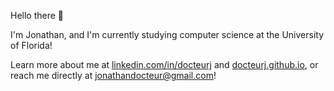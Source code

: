 Hello there 👋

I'm Jonathan, and I'm currently studying computer science at the University of Florida!

Learn more about me at [linkedin.com/in/docteurj](https://www.linkedin.com/in/docteurj/) and [docteurj.github.io](https://docteurj.github.io), or reach me directly at jonathandocteur@gmail.com!


<!--
**docteurj/docteurj** is a ✨ _special_ ✨ repository because its `README.md` (this file) appears on your GitHub profile.

Here are some ideas to get you started:

- 🔭 I’m currently working on ...
- 🌱 I’m currently learning ...
- 👯 I’m looking to collaborate on ...
- 🤔 I’m looking for help with ...
- 💬 Ask me about ...
- 📫 How to reach me: ...
- 😄 Pronouns: ...
- ⚡ Fun fact: ...
-->

